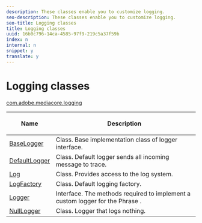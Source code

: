 ```yaml
---
description: These classes enable you to customize logging.
seo-description: These classes enable you to customize logging.
seo-title: Logging classes
title: Logging classes
uuid: 16b0c796-14ca-4585-97f9-219c5a37f59b
index: n
internal: n
snippet: y
translate: y
---
```


# Logging classes


[com.adobe.mediacore.logging](http://help.adobe.com/en_US/primetime/api/psdk/asdoc-dhls_1.4/com/adobe/mediacore/logging/package-detail.html)
<table frame="all" colsep="1" rowsep="1" id="table_389797D3CEF14EA2862E0B20C6E6CC41"> 
 <thead> 
  <tr rowsep="1"> 
   <th colname="1" class="entry"> <p>Name</p> </th> 
   <th colname="2" class="entry"> <p>Description</p> </th> 
  </tr> 
 </thead>
 <tbody> 
  <tr rowsep="1"> 
   <td colname="1"><span class="codeph"><a href="http://help.adobe.com/en_US/primetime/api/psdk/asdoc-dhls_1.4/com/adobe/mediacore/logging/BaseLogger.html" format="html" scope="external">BaseLogger</a></span> </td> 
   <td colname="2">Class. Base implementation class of logger interface.</td> 
  </tr> 
  <tr rowsep="1"> 
   <td colname="1"><span class="codeph"><a href="http://help.adobe.com/en_US/primetime/api/psdk/asdoc-dhls_1.4/com/adobe/mediacore/logging/DefaultLogger.html" format="html" scope="external">DefaultLogger</a></span> </td> 
   <td colname="2">Class. Default logger sends all incoming message to trace.</td> 
  </tr> 
  <tr rowsep="1"> 
   <td colname="1"><span class="codeph"><a href="http://help.adobe.com/en_US/primetime/api/psdk/asdoc-dhls_1.4/com/adobe/mediacore/logging/Log.html" format="html" scope="external">Log</a></span> </td> 
   <td colname="2">Class. Provides access to the log system.</td> 
  </tr> 
  <tr rowsep="1"> 
   <td colname="1"><span class="codeph"><a href="http://help.adobe.com/en_US/primetime/api/psdk/asdoc-dhls_1.4/com/adobe/mediacore/logging/LogFactory.html" format="html" scope="external">LogFactory</a></span> </td> 
   <td colname="2">Class. Default logging factory.</td> 
  </tr> 
  <tr rowsep="1"> 
   <td colname="1"><span class="codeph"><a href="http://help.adobe.com/en_US/primetime/api/psdk/asdoc-dhls_1.4/com/adobe/mediacore/logging/Logger.html" format="html" scope="external">Logger</a></span> </td> 
   <td colname="2">Interface. The methods required to implement a custom logger for the 
    <ph conkeyref="phrases/primetime-sdk-name">
     Phrase
    </ph>. </td> 
  </tr> 
  <tr rowsep="0"> 
   <td colname="1"><span class="codeph"><a href="http://help.adobe.com/en_US/primetime/api/psdk/asdoc-dhls_1.4/com/adobe/mediacore/logging/NullLogger.html" format="html" scope="external">NullLogger</a></span> </td> 
   <td colname="2">Class. Logger that logs nothing.</td> 
  </tr> 
 </tbody> 
</table>

